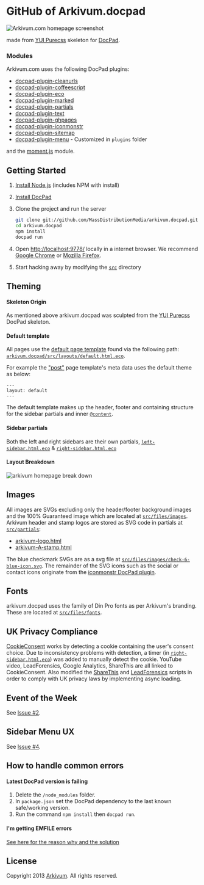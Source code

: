 # GitHub of Arkivum.docpad
![Arkivum.com homepage screenshot](https://googledrive.com/host/0B9LVk4xbDIJTbV8xNUIwVkZHOXM/Screenshot%20%281%29.png "Arkivum.com homepage screenshot")

made from [YUI Purecss](http://purecss.io/) skeleton for [DocPad](https://github.com/bevry/docpad).

### Modules

Arkivum.com uses the following DocPad plugins:
- [docpad-plugin-cleanurls](https://github.com/docpad/docpad-plugin-cleanurls)
- [docpad-plugin-coffeescript](https://github.com/docpad/docpad-plugin-coffeescript)
- [docpad-plugin-eco](https://github.com/docpad/docpad-plugin-eco)
- [docpad-plugin-marked](https://github.com/docpad/docpad-plugin-marked)
- [docpad-plugin-partials](https://github.com/docpad/docpad-plugin-partials)
- [docpad-plugin-text](https://github.com/docpad/docpad-plugin-text)
- [docpad-plugin-ghpages](https://github.com/docpad/docpad-plugin-ghpages)
- [docpad-plugin-iconmonstr](https://github.com/mikeumus/docpad-plugin-iconmonstr)
- [docpad-plugin-sitemap](https://github.com/docpad/docpad-plugin-sitemap)
- [docpad-plugin-menu](https://github.com/sergeche/docpad-plugin-menu) - Customized in `plugins` folder

and the [moment.js](https://github.com/moment/moment) module.

## Getting Started

1. [Install Node.js](http://nodejs.org/download/) (includes NPM with install)

1. [Install DocPad](https://github.com/bevry/docpad)

1. Clone the project and run the server

	``` bash
	git clone git://github.com/MassDistributionMedia/arkivum.docpad.git
	cd arkivum.docpad
	npm install
	docpad run
	```

1. Open [http://localhost:9778/](http://localhost:9778/) locally in a internet browser. We recommend [Google Chrome](https://www.google.com/intl/en/chrome/browser/) or [Mozilla Firefox](http://www.mozilla.org/en-US/firefox/new/?f=26&utm_expid=71153379-28.ZuzIY8GHTdmX0QtrDFcQLQ.1&utm_referrer=https%3A%2F%2Fwww.google.com%2F). 

1. Start hacking away by modifying the [`src`](https://github.com/MassDistributionMedia/arkivum.docpad/tree/master/src) directory

## Theming

#### Skeleton Origin

As mentioned above arkivum.docpad was sculpted from the [YUI Purecss](http://purecss.io/) DocPad skeleton. 

#### Default template

All pages use the [default page template](https://github.com/MassDistributionMedia/arkivum.docpad/blob/master/src/layouts/default.html.eco) found via the following path: [`arkivum.docpad/src/layouts/default.html.eco`](https://github.com/MassDistributionMedia/arkivum.docpad/blob/master/src/layouts/default.html.eco).

For example the ["post"](https://github.com/MassDistributionMedia/arkivum.docpad/blob/master/src/layouts/post.html.eco) page template's meta data uses the default theme as below:
```
---
layout: default
---
```
The default template makes up the header, footer and containing structure for the sidebar partials and inner [`@content`](https://github.com/MassDistributionMedia/arkivum.docpad/blob/master/src/layouts/default.html.eco#L98).

#### Sidebar partials

Both the left and right sidebars are their own partials, [`left-sidebar.html.eco`](https://github.com/MassDistributionMedia/arkivum.docpad/blob/master/src/partials/left-sidebar.html.eco) & [`right-sidebar.html.eco`](https://github.com/MassDistributionMedia/arkivum.docpad/blob/master/src/partials/right-sidebar.html.eco)

#### Layout Breakdown 
![arkivum homepage break down](https://googledrive.com/host/0B9LVk4xbDIJTbV8xNUIwVkZHOXM/Home%20%20%20Arkivum.png)

## Images

All images are SVGs excluding only the header/footer background images and the 100% Guaranteed image which are located at [`src/files/images`](https://github.com/MassDistributionMedia/arkivum.docpad/tree/master/src/files/images).
Arkivum header and stamp logos are stored as SVG code in partials at [`src/partials`](https://github.com/MassDistributionMedia/arkivum.docpad/tree/master/src/partials):
- [arkivum-logo.html](https://github.com/MassDistributionMedia/arkivum.docpad/blob/master/src/partials/arkivum-logo.html)
- [arkivum-A-stamp.html](https://github.com/MassDistributionMedia/arkivum.docpad/blob/master/src/partials/arkivum-A-stamp.html)

The blue checkmark SVGs are as a svg file at [`src/files/images/check-6-blue-icon.svg`](https://github.com/MassDistributionMedia/arkivum.docpad/blob/master/src/files/images/check-6-blue-icon.svg).
The remainder of the SVG icons such as the social or contact icons originate from the [iconmonstr DocPad plugin](https://github.com/mikeumus/docpad-plugin-iconmonstr). 

## Fonts

arkivum.docpad uses the family of Din Pro fonts as per Arkivum's branding. These are located at [`src/files/fonts`](https://github.com/MassDistributionMedia/arkivum.docpad/tree/master/src/files/fonts).

## UK Privacy Compliance
[CookieConsent](https://github.com/silktide/cookieconsent#cookie-consent) works by detecting a cookie containing the user's consent choice. Due to inconsistency problems with detection, a timer (in [`right-sidebar.html.eco`](https://github.com/MassDistributionMedia/arkivum.docpad/blob/master/src/partials/right-sidebar.html.eco)) was added to manually detect the cookie. YouTube video, LeadForensics, Google Analytics, ShareThis are all linked to CookieConsent. Also modified the [ShareThis](https://github.com/MassDistributionMedia/arkivum.docpad/blob/master/src/files/scripts/sharethis.buttons.js) and [LeadForensics](https://github.com/MassDistributionMedia/arkivum.docpad/blob/master/src/files/scripts/leadforensics.modified.js) scripts in order to comply with UK privacy laws by implementing async loading.

## Event of the Week
See [Issue #2](https://github.com/MassDistributionMedia/arkivum.docpad/issues/2).

## Sidebar Menu UX
See [Issue #4](https://github.com/MassDistributionMedia/arkivum.docpad/issues/4).


## How to handle common errors

#### Latest DocPad version is failing
1. Delete the `/node_modules` folder.
1. In `package.json` set the DocPad dependency to the last known safe/working version. 
1. Run the command `npm install` then `docpad run`.

#### I'm getting EMFILE errors

[See here for the reason why and the solution](http://docpad.org/docs/troubleshoot#i-m-getting-emfile-too-many-open-files)


## License
Copyright 2013 [Arkivum](http://arkivum.com/). All rights reserved.
